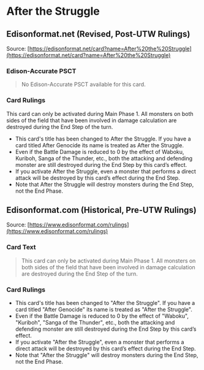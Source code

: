 # After the Struggle

## Edisonformat.net (Revised, Post-UTW Rulings)

Source: [https://edisonformat.net/card?name=After%20the%20Struggle](https://edisonformat.net/card?name=After%20the%20Struggle)

### Edison-Accurate PSCT

> No Edison-Accurate PSCT available for this card.

### Card Rulings

This card can only be activated during Main Phase 1. All monsters on both sides of the field that have been involved in damage calculation are destroyed during the End Step of the turn.
*   This card's title has been changed to After the Struggle. If you have a card titled After Genocide its name is treated as After the Struggle.
*   Even if the Battle Damage is reduced to 0 by the effect of Waboku, Kuriboh, Sanga of the Thunder, etc., both the attacking and defending monster are still destroyed during the End Step by this card’s effect.
*   If you activate After the Struggle, even a monster that performs a direct attack will be destroyed by this card’s effect during the End Step.
*   Note that After the Struggle will destroy monsters during the End Step, not the End Phase.


## Edisonformat.com (Historical, Pre-UTW Rulings)

Source: [https://www.edisonformat.com/rulings](https://www.edisonformat.com/rulings)

### Card Text

> This card can only be activated during Main Phase 1. All monsters on both sides of the field that have been involved in damage calculation are destroyed during the End Step of the turn.

### Card Rulings

*   This card's title has been changed to "After the Struggle". If you have a card titled "After Genocide" its name is treated as "After the Struggle".
*   Even if the Battle Damage is reduced to 0 by the effect of "Waboku", "Kuriboh", "Sanga of the Thunder", etc., both the attacking and defending monster are still destroyed during the End Step by this card’s effect.
*   If you activate "After the Struggle", even a monster that performs a direct attack will be destroyed by this card’s effect during the End Step.
*   Note that "After the Struggle" will destroy monsters during the End Step, not the End Phase.


